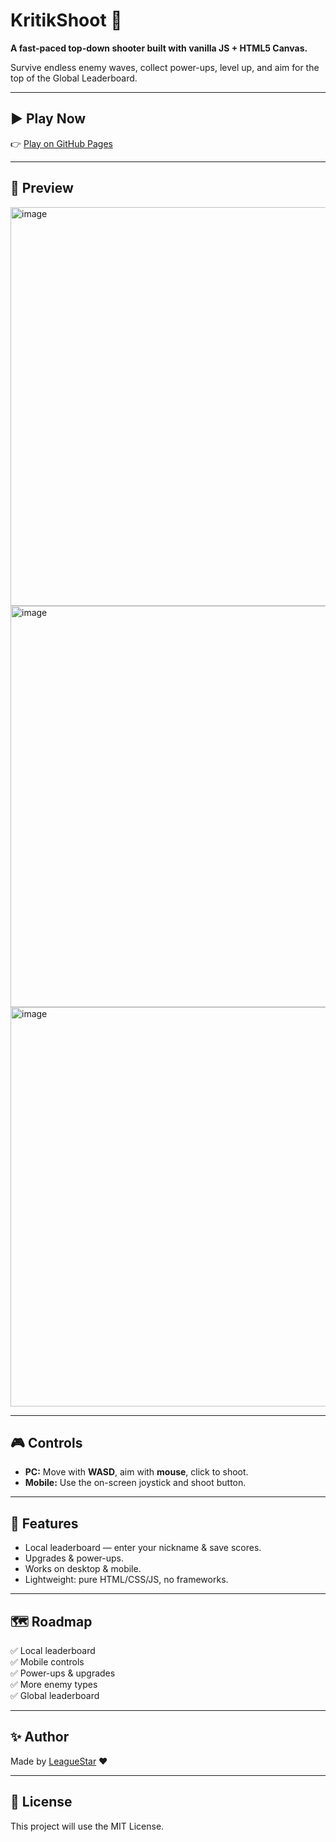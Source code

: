 # KritikShoot 🚀

**A fast-paced top-down shooter built with vanilla JS + HTML5 Canvas.**

Survive endless enemy waves, collect power-ups, level up, and aim for the top of the Global Leaderboard.

---

## ▶️ Play Now

👉 [Play on GitHub Pages](https://leaguestar.github.io/KritikShoot/)

---

## 📸 Preview

<img width="1319" height="638" alt="image" src="https://github.com/user-attachments/assets/315d4fbf-74f9-4a03-ae94-0f22ef308dc5" />
<img width="1325" height="642" alt="image" src="https://github.com/user-attachments/assets/e9ac8096-ca4f-47ed-8f90-1631d12a05d3" />
<img width="1322" height="639" alt="image" src="https://github.com/user-attachments/assets/a93c15ae-487f-4c1e-8f4e-da385274b0d8" />


---

## 🎮 Controls

- **PC:** Move with **WASD**, aim with **mouse**, click to shoot.
- **Mobile:** Use the on-screen joystick and shoot button.

---

## 🌟 Features

- Local leaderboard — enter your nickname & save scores.
- Upgrades & power-ups.
- Works on desktop & mobile.
- Lightweight: pure HTML/CSS/JS, no frameworks.

---

## 🗺️ Roadmap

✅ Local leaderboard  
✅ Mobile controls  
✅ Power-ups & upgrades  
✅ More enemy types  
✅ Global leaderboard 

---

## ✨ Author

Made by [LeagueStar](https://github.com/LeagueStar) ❤️

---

## 📜 License

This project will use the MIT License.
